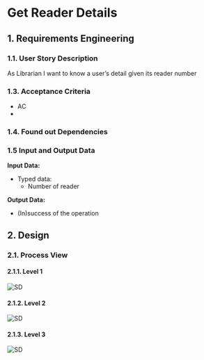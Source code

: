 # Get Reader Details
## 1. Requirements Engineering
### 1.1. User Story Description

As Librarian I want to know a user’s detail given its reader number

### 1.3. Acceptance Criteria
- AC
-
### 1.4. Found out Dependencies
### 1.5 Input and Output Data

**Input Data:**

* Typed data:
    * Number of reader

**Output Data:**

* (In)success of the operation

## 2. Design
### 2.1. Process View
#### 2.1.1. Level 1
![SD](US23-N1.svg)
#### 2.1.2. Level 2
![SD](us23-N2.svg)
#### 2.1.3. Level 3
![SD](us23-N3.svg)
